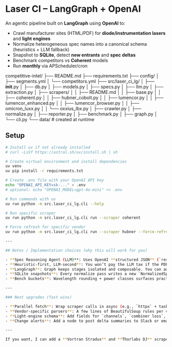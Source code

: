 # Laser CI – LangGraph + OpenAI

An agentic pipeline built on **LangGraph** using **OpenAI** to:
- Crawl manufacturer sites (HTML/PDF) for **diode/instrumentation lasers** and **light engines**
- Normalize heterogeneous spec names into a canonical schema (heuristics + LLM fallback)
- Snapshot to **SQLite**, detect **new entrants** and **spec deltas**
- Benchmark competitors vs **Coherent** models
- Run **monthly** via APScheduler/cron

competitive-intel/
├── README.md
├── requirements.txt
├── config/
│   ├── segments.yml
│   └── competitors.yml
├── src/laser_ci_lg/
│   ├── __init__.py
│   ├── db.py
│   ├── models.py
│   ├── specs.py
│   ├── llm.py
│   ├── extraction.py
│   ├── scrapers/
│   │   ├── README.md
│   │   ├── base.py
│   │   ├── coherent.py
│   │   ├── hubner_cobolt.py
│   │   ├── lumencor.py
│   │   ├── lumencor_enhanced.py
│   │   ├── lumencor_browser.py
│   │   ├── omicron_luxx.py
│   │   └── oxxius_lbx.py
│   ├── crawler.py
│   ├── normalize.py
│   ├── reporter.py
│   ├── benchmark.py
│   ├── graph.py
│   └── cli.py
└── data/               # created at runtime

## Setup
```bash
# Install uv if not already installed
# curl -LsSf https://astral.sh/uv/install.sh | sh

# Create virtual environment and install dependencies
uv venv
uv pip install -r requirements.txt

# Create .env file with your OpenAI API key
echo "OPENAI_API_KEY=sk-..." > .env
# optional: echo "OPENAI_MODEL=gpt-4o-mini" >> .env

# Run commands with uv
uv run python -m src.laser_ci_lg.cli --help

# Run specific scraper
uv run python -m src.laser_ci_lg.cli run --scraper coherent

# Force refresh for specific vendor
uv run python -m src.laser_ci_lg.cli run --scraper hubner --force-refresh

---

## Notes / Implementation choices (why this will work for you)

- **Spec Reasoning Agent (LLM)**: Uses OpenAI **structured JSON** (`response_format: json_schema`) to guarantee well-formed canonical outputs, avoiding brittle regex-only pipelines when vendors rename fields.
- **Heuristic-first, LLM-second**: You won’t pay the LLM tax if the PDF/HTML parse yields enough mapped specs; the LLM only triggers if <4 canonical fields are populated.
- **LangGraph**: Graph keeps stages isolated and composable. You can add branches (e.g., alerting via Slack/Email) as new nodes without touching the rest.
- **SQLite snapshots**: Every normalize pass writes a new `NormalizedSpec` snapshot; your **monthly diffs** are straightforward and auditable.
- **Bench buckets**: Wavelength rounding + power classes surfaces practical head-to-heads (e.g., 488 nm @ 100 mW class).

---

### Next upgrades (fast wins)

- **Parallel fetch**: Wrap scraper calls in async (e.g., `httpx` + tasks) and add a LangGraph map-style node if your target count grows.
- **Vendor-specific parsers**: A few lines of BeautifulSoup rules per vendor will boost k/v extraction (e.g., Omicron tables, Cobolt PDF tables).
- **Light-engine schema**: Add fields for `channels`, `combiner loss`, `fiber type`, `total output` for Galaxy/CellX comparability.
- **Change alerts**: Add a node to post delta summaries to Slack or email when `Δ` thresholds trigger.

---

If you want, I can add a **Vortran Stradus** and **Thorlabs DJ** scraper module and expand the canonical schema for **driver I/O / interlocks** and **warranty**.